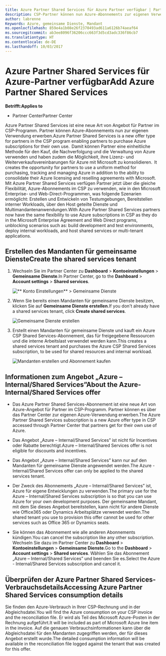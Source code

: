 ```yaml
---
title: Azure Partner Shared Services für Azure Partner verfügbar | Partner Center
description: CSP-Partner können nun Azure-Abonnements zur eigenen Verwendung erwerben.
author: labrenne
Keywords: Azure, gemeinsame Dienste, Mandant
ms.openlocfilehash: 859e4a1b08e26f2370493ad611a6126b74aeaf64
ms.sourcegitcommit: ab3ee8096f36206ccc663f3d5cd3adc336f86cb7
ms.translationtype: HT
ms.contentlocale: de-DE
ms.lasthandoff: 10/03/2017
---
```

# <a name="add-azure-partner-shared-services"></a><span data-ttu-id="7c890-104">Azure Partner Shared Services für Azure-Partner verfügbar</span><span class="sxs-lookup"><span data-stu-id="7c890-104">Add Azure Partner Shared Services</span></span>

**<span data-ttu-id="7c890-105">Betrifft:</span><span class="sxs-lookup"><span data-stu-id="7c890-105">Applies to</span></span>**

-  <span data-ttu-id="7c890-106">Partner Center</span><span class="sxs-lookup"><span data-stu-id="7c890-106">Partner Center</span></span>

<span data-ttu-id="7c890-107">Azure Partner Shared Services ist eine neue Art von Angebot für Partner im CSP-Programm. Partner können Azure-Abonnements nun zur eigenen Verwendung erwerben.</span><span class="sxs-lookup"><span data-stu-id="7c890-107">Azure Partner Shared Services is a new offer type for partners in the CSP program enabling partners to purchase Azure subscriptions for their own use.</span></span><span data-ttu-id="7c890-108">  Damit können Partner eine einheitliche Methode für den Kauf, die Nachverfolgung und die Verwaltung von Azure verwenden und haben zudem die Möglichkeit, ihre Lizenz- und Weiterverkaufsvereinbarungen für Azure mit Microsoft zu konsolidieren.</span><span class="sxs-lookup"><span data-stu-id="7c890-108">  It creates the opportunity for partners to use a uniform method for purchasing, tracking and managing Azure in addition to the ability to consolidate their Azure licensing and reselling agreements with Microsoft.</span></span> <span data-ttu-id="7c890-109">Mit Azure Partner Shared Services verfügen Partner jetzt über die gleiche Flexibilität, Azure-Abonnements im CSP zu verwenden, wie in den Microsoft Enterprise- und Web-Direct-Programmen, was folgende Szenarien ermöglicht: Erstellen und Entwickeln von Testumgebungen, Bereitstellen interner Workloads, über den Host geteilte Dienste und Multimandantenanwendungen.</span><span class="sxs-lookup"><span data-stu-id="7c890-109">With Azure Partner Shared Services partners now have the same flexibility to use Azure subscriptions in CSP as they do in the Microsoft Enterprise Agreement and Web Direct programs, unblocking scenarios such as:  build development and test environments, deploy internal workloads, and host shared services or multi-tenant applications.</span></span>  

## <a name="create-the-shared-services-tenant"></a><span data-ttu-id="7c890-110">Erstellen des Mandanten für gemeinsame Dienste</span><span class="sxs-lookup"><span data-stu-id="7c890-110">Create the shared services tenant</span></span>

1. <span data-ttu-id="7c890-111">Wechseln Sie im Partner Center zu **Dashboard** > **Kontoeinstellungen** > **Gemeinsame Dienste**.</span><span class="sxs-lookup"><span data-stu-id="7c890-111">In Partner Center, go to the **Dashboard** > **Account settings** > **Shared services**.</span></span>

    ![** Konto Einstellungen** > **Gemeinsame Dienste**](images/sharedservices2.png)

2. <span data-ttu-id="7c890-113">Wenn Sie bereits einen Mandanten für gemeinsame Dienste besitzen, klicken Sie auf **Gemeinsame Dienste erstellen**.</span><span class="sxs-lookup"><span data-stu-id="7c890-113">If you don't already have a shared services tenant, click **Create shared services**.</span></span>

    ![Gemeinsame Dienste erstellen](images/sharedservices3.png)

3. <span data-ttu-id="7c890-115">Erstellt einen Mandanten für gemeinsame Dienste und kauft ein Azure CSP Shared Services-Abonnement, das für freigegebene Ressourcen und die interne Arbeitslast verwendet werden kann.</span><span class="sxs-lookup"><span data-stu-id="7c890-115">This creates a shared services tenant and purchases the Azure CSP Shared Services subscription, to be used for shared resources and internal workload.</span></span>

    ![Mandanten erstellen und Abonnement kaufen](images/sharedservices5.png)

## <a name="about-the-azure--internalshared-services-offer"></a><span data-ttu-id="7c890-117">Informationen zum Angebot „Azure – Internal/Shared Services”</span><span class="sxs-lookup"><span data-stu-id="7c890-117">About the Azure- Internal/Shared Services offer</span></span>

- <span data-ttu-id="7c890-118">Das Azure Partner Shared Services-Abonnement ist eine neue Art von Azure-Angebot für Partner im CSP-Programm. Partner können es über das Partner Center zur eigenen Azure-Verwendung erwerben.</span><span class="sxs-lookup"><span data-stu-id="7c890-118">The Azure Partner Shared Services subscription is a new Azure offer type in CSP accessed through Partner Center that partners get for their own use of Azure.</span></span> 

- <span data-ttu-id="7c890-119">Das Angebot „Azure – Internal/Shared Services” ist nicht für Incentives oder Rabatte berechtigt.</span><span class="sxs-lookup"><span data-stu-id="7c890-119">Azure – Internal/Shared Services offer is not eligible for discounts and incentives.</span></span>

- <span data-ttu-id="7c890-120">Das Angebot „Azure – Internal/Shared Services” kann nur auf den Mandanten für gemeinsame Dienste angewendet werden.</span><span class="sxs-lookup"><span data-stu-id="7c890-120">The Azure - Internal/Shared Services offer can only be applied to the shared services tenant.</span></span>

- <span data-ttu-id="7c890-121">Der Zweck des Abonnements „Azure – Internal/Shared Services” ist, Azure für eigene Entwicklungen zu verwenden.</span><span class="sxs-lookup"><span data-stu-id="7c890-121">The primary use for the Azure – Internal/Shared Services subscription is so that you can use Azure for your own development purposes.</span></span> <span data-ttu-id="7c890-122">Der gemeinsame Mandant, mit dem Sie dieses Angebot bereitstellen, kann nicht für andere Dienste wie Office365 oder Dynamics Arbeitsplätze verwendet werden.</span><span class="sxs-lookup"><span data-stu-id="7c890-122">The shared tenant you use to provision this offer cannot be used for other services such as Office 365 or Dynamics seats.</span></span> 

- <span data-ttu-id="7c890-123">Sie können das Abonnement wie alle anderen Abonnements kündigen.</span><span class="sxs-lookup"><span data-stu-id="7c890-123">You can cancel the subscription like any other subscription.</span></span> <span data-ttu-id="7c890-124">Wechseln Sie dazu im Partner Center zu **Dashboard** > **Kontoeinstellungen** > **Gemeinsame Dienste**.</span><span class="sxs-lookup"><span data-stu-id="7c890-124">Go to the **Dashboard** > **Account settings** > **Shared services**.</span></span> <span data-ttu-id="7c890-125">Wählen Sie das Abonnement „Azure – Internal/Shared Services” und beenden Sie es.</span><span class="sxs-lookup"><span data-stu-id="7c890-125">Select the Azure - Internal/Shared Services subscription and cancel it.</span></span>

## <a name="accessing-azure-partner-shared-services-consumption-details"></a><span data-ttu-id="7c890-126">Überprüfen der Azure Partner Shared Services-Verbrauchsdetails</span><span class="sxs-lookup"><span data-stu-id="7c890-126">Accessing Azure Partner Shared Services consumption details</span></span>

<span data-ttu-id="7c890-127">Sie finden den Azure-Verbrauch in Ihrer CSP-Rechnung und in der Abgleichsdatei.</span><span class="sxs-lookup"><span data-stu-id="7c890-127">You will find the Azure consumption on your CSP invoice and the reconciliation file.</span></span> <span data-ttu-id="7c890-128">Er wird als Teil des Microsoft Azure-Posten in der Rechnung aufgeführt.</span><span class="sxs-lookup"><span data-stu-id="7c890-128">It will be included as part of Microsoft Azure line item in the invoice.</span></span> <span data-ttu-id="7c890-129">Auf die genauen Verbrauchsinformationen kann über die Abgleichsdatei für den Mandanten zugegriffen werden, der für dieses Angebot erstellt wurde.</span><span class="sxs-lookup"><span data-stu-id="7c890-129">The detailed consumption information will be available in the reconciliation file logged against the tenant that was created for this offer.</span></span> 

 



